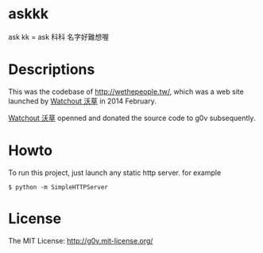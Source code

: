 # askkk

ask kk = ask 科科
名字好難想喔

# Descriptions

This was the codebase of <http://wethepeople.tw/>, which was a web site launched by [Watchout 沃草](http://watchout.tw/) in 2014 February.

[Watchout 沃草](http://watchout.tw) openned and donated the source code to g0v subsequently.

# Howto

To run this project, just launch any static http server. for example

    $ python -m SimpleHTTPServer

# License

The MIT License: http://g0v.mit-license.org/
